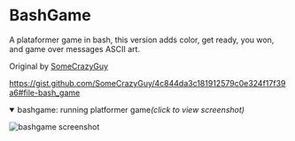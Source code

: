 # BashGame

A plataformer game in bash, this version adds color, get ready, you won, and game over messages ASCII art.

Original by [SomeCrazyGuy](https://gist.github.com/SomeCrazyGuy) 

https://gist.github.com/SomeCrazyGuy/4c844da3c181912579c0e324f17f39a6#file-bash_game

<details open>
<summary>bashgame: running platformer game<i>(click to view screenshot)</i></summary>

![bashgame screenshot](../../blob/master/docs/assets/bashgame-gmt4.png)
</details>
